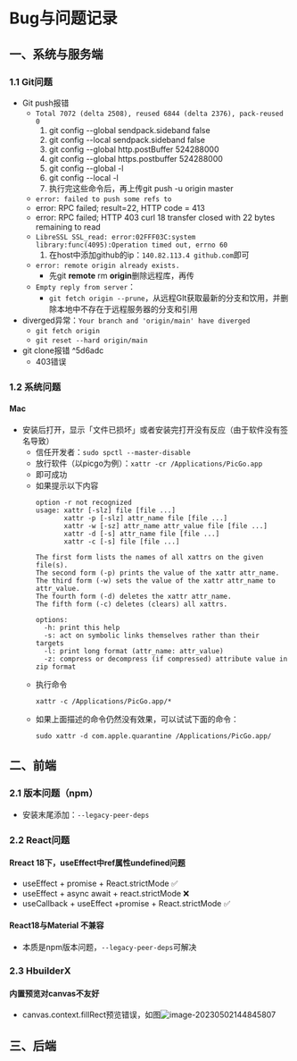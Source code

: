 # Bug与问题记录

## 一、系统与服务端
### 1.1 Git问题
- Git push报错
	-  `Total 7072 (delta 2508), reused 6844 (delta 2376), pack-reused 0`
		1. git config --global sendpack.sideband false
		2. git config --local sendpack.sideband false
		3. git config --global http.postBuffer 524288000
		4. git config --global https.postbuffer 524288000
		5. git config --global -l 
		6. git config --local -l
		7. 执行完这些命令后，再上传git push -u origin master
	-  `error: failed to push some refs to`
	- error: RPC failed; result=22, HTTP code = 413
	- error: RPC failed; HTTP 403 curl 18 transfer closed with 22 bytes remaining to read
	- `LibreSSL SSL_read: error:02FFF03C:system library:func(4095):Operation timed out, errno 60`
		1. 在host中添加github的ip：`140.82.113.4 github.com`即可
	- `error: remote origin already exists.`
		- 先git **remote** rm **origin**删除远程库，再传
	- `Empty reply from server`：
		-  `git fetch origin --prune`，从远程GIt获取最新的分支和饮用，并删除本地中不存在于远程服务器的分支和引用
- diverged异常：`Your branch and 'origin/main' have diverged`
	- `git fetch origin`
	- `git reset --hard origin/main`
- git clone报错 ^5d6adc
	- 403错误

### 1.2 系统问题
#### Mac
- 安装后打开，显示「文件已损坏」或者安装完打开没有反应（由于软件没有签名导致）
	- 信任开发者：`sudo spctl --master-disable`
	- 放行软件（以picgo为例）：`xattr -cr /Applications/PicGo.app`
	- 即可成功
	- 如果提示以下内容
		```
		option -r not recognized
		usage: xattr [-slz] file [file ...]
			   xattr -p [-slz] attr_name file [file ...]
			   xattr -w [-sz] attr_name attr_value file [file ...]
			   xattr -d [-s] attr_name file [file ...]
			   xattr -c [-s] file [file ...]
		
		The first form lists the names of all xattrs on the given file(s).
		The second form (-p) prints the value of the xattr attr_name.
		The third form (-w) sets the value of the xattr attr_name to attr_value.
		The fourth form (-d) deletes the xattr attr_name.
		The fifth form (-c) deletes (clears) all xattrs.
		
		options:
		  -h: print this help
		  -s: act on symbolic links themselves rather than their targets
		  -l: print long format (attr_name: attr_value)
		  -z: compress or decompress (if compressed) attribute value in zip format
		```
	- 执行命令
		```
		xattr -c /Applications/PicGo.app/*
		```
	- 如果上面描述的命令仍然没有效果，可以试试下面的命令：
		```
		sudo xattr -d com.apple.quarantine /Applications/PicGo.app/
		```

## 二、前端
### 2.1 版本问题（npm）
- 安装末尾添加：`--legacy-peer-deps`

### 2.2 React问题
#### Rreact 18下，useEffect中ref属性undefined问题
- useEffect + promise + React.strictMode ✅
- useEffect + async await + react.strictMode ❌
- useCallback + useEffect +promise + React.strictMode  ✅
#### React18与Material 不兼容
- 本质是npm版本问题，`--legacy-peer-deps`可解决

### 2.3 HbuilderX 
#### 内置预览对canvas不友好
- canvas.context.fillRect预览错误，如图![image-20230502144845807](https://s2.loli.net/2023/05/02/Uv3gdECfDXhPm7p.png)

## 三、后端

